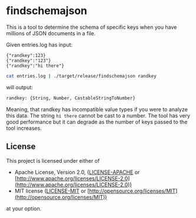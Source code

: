 # findschemajson

This is a tool to determine the schema of specific keys when you have
millions of JSON documents in a file.

Given entries.log has input:

```
{"randkey":123}
{"randkey":"123"}
{"randkey":"hi there"}
```

```bash
cat entries.log | ./target/release/findschemajson randkey
```

will output:

```bash
randkey: {String, Number, CastableStringToNumber}
```

Meaning, that randkey has incompatible value types if you were to
analyze this data. The string ```hi there``` cannot be cast to a
number. The tool has very good performance but it can degrade as the
number of keys passed to the tool increases.

## License

This project is licensed under either of

* Apache License, Version 2.0, ([LICENSE-APACHE](LICENSE-APACHE) or [http://www.apache.org/licenses/LICENSE-2.0](http://www.apache.org/licenses/LICENSE-2.0))
* MIT license ([LICENSE-MIT](LICENSE-MIT) or [http://opensource.org/licenses/MIT](http://opensource.org/licenses/MIT))

at your option.
